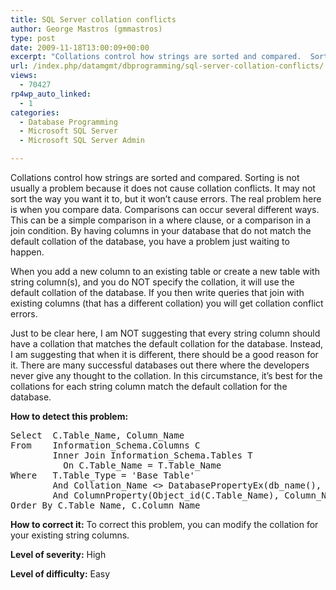 ```yaml
---
title: SQL Server collation conflicts
author: George Mastros (gmmastros)
type: post
date: 2009-11-18T13:00:09+00:00
excerpt: "Collations control how strings are sorted and compared.  Sorting is not usually a problem because it does not cause collation conflicts.  It may not sort the way you want it to, but it won't cause errors.  The real problem here is when you compare data.&hellip;"
url: /index.php/datamgmt/dbprogramming/sql-server-collation-conflicts/
views:
  - 70427
rp4wp_auto_linked:
  - 1
categories:
  - Database Programming
  - Microsoft SQL Server
  - Microsoft SQL Server Admin

---
```

Collations control how strings are sorted and compared. Sorting is not usually a problem because it does not cause collation conflicts. It may not sort the way you want it to, but it won&#8217;t cause errors. The real problem here is when you compare data. Comparisons can occur several different ways. This can be a simple comparison in a where clause, or a comparison in a join condition. By having columns in your database that do not match the default collation of the database, you have a problem just waiting to happen.

When you add a new column to an existing table or create a new table with string column(s), and you do NOT specify the collation, it will use the default collation of the database. If you then write queries that join with existing columns (that has a different collation) you will get collation conflict errors.

Just to be clear here, I am NOT suggesting that every string column should have a collation that matches the default collation for the database. Instead, I am suggesting that when it is different, there should be a good reason for it. There are many successful databases out there where the developers never give any thought to the collation. In this circumstance, it&#8217;s best for the collations for each string column match the default collation for the database.

**How to detect this problem:**

<pre>Select  C.Table_Name, Column_Name
From    Information_Schema.Columns C
        Inner Join Information_Schema.Tables T
          On C.Table_Name = T.Table_Name
Where   T.Table_Type = 'Base Table'
        And Collation_Name <> DatabasePropertyEx(db_name(), 'Collation')
        And ColumnProperty(Object_id(C.Table_Name), Column_Name, 'IsComputed') = 0
Order By C.Table_Name, C.Column_Name</pre>

**How to correct it:** To correct this problem, you can modify the collation for your existing string columns.

**Level of severity:** High
  
**Level of difficulty:** Easy